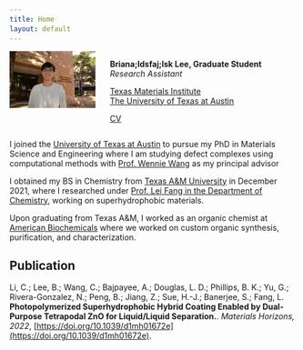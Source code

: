 ```yaml
---
title: Home
layout: default
---
```


<div id="twosided">
<div id="left" style="float: left; max-width: 30%;border: 10px"> 
    <img src="images/brian_headshot.JPG" />
</div>
<div id="right" style="float: right; width: 65%; vertical-align: middle;">
<p> <b>Briana;ldsfaj;lsk Lee, Graduate Student</b> <br> <em>Research Assistant</em> </p>
<p> <a href="https://wangmaterialsgroup.com/" target="blank">Texas Materials Institute</a><br>
<a href="https://utexas.edu" target="blank">The University of Texas at Austin</a></p>
<p> <a href="files/brianlee_cv.pdf">CV </a> </p>
</div>
</div>
<div id="clearer" style="clear: both"> </div>

I joined the [University of Texas at Austin](https://utexas.edu) to pursue my PhD in Materials Science and Engineering where I am studying defect complexes using computational methods with [Prof. Wennie Wang](https://www.che.utexas.edu/people/faculty/wang) as my principal advisor

I obtained my BS in Chemistry from [Texas A&M University](http://tamu.edu/) in December 2021, where I researched under [Prof. Lei Fang in the Department of Chemistry](https://www.chem.tamu.edu/rgroup/fang/), working on superhydrophobic materials.

Upon graduating from Texas A&M, I worked as an organic chemist at [American Biochemicals](https://www.americanbiochemicals.com/) where we worked on custom organic synthesis, purification, and characterization.


<h2>Publication</h2>

<p><a id="LiVillaDuricEtAl22"></a>

Li, C.; Lee, B.; Wang, C.; Bajpayee, A.; Douglas, L. D.; Phillips, B. K.; Yu, G.; Rivera-Gonzalez,
N.; Peng, B.; Jiang, Z.; Sue, H.-J.; Banerjee, S.; Fang, L.
 <b>Photopolymerized Superhydrophobic
Hybrid Coating Enabled by Dual-Purpose Tetrapodal ZnO for Liquid/Liquid Separation.</b>.
<em>Materials Horizons, 2022</em>,
  [https://doi.org/10.1039/d1mh01672e](https://doi.org/10.1039/d1mh01672e).


</p>

